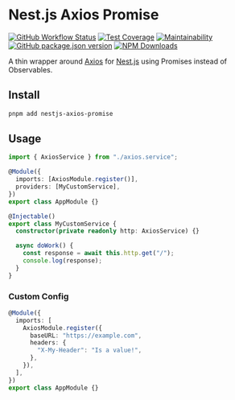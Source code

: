 # Nest.js Axios Promise

[![GitHub Workflow Status](https://img.shields.io/github/workflow/status/jasonraimondi/nestjs-axios-promise/nodejs?label=Unit%20Tests&style=flat-square)](https://github.com/jasonraimondi/nestjs-axios-promise)
[![Test Coverage](https://img.shields.io/codeclimate/coverage/jasonraimondi/nestjs-axios-promise?style=flat-square)](https://codeclimate.com/github/jasonraimondi/nestjs-axios-promise/test_coverage)
[![Maintainability](https://img.shields.io/codeclimate/coverage-letter/jasonraimondi/nestjs-axios-promise?label=maintainability&style=flat-square)](https://codeclimate.com/github/jasonraimondi/nestjs-axios-promise/maintainability)
[![GitHub package.json version](https://img.shields.io/github/package-json/v/jasonraimondi/nestjs-axios-promise?style=flat-square)](https://github.com/jasonraimondi/nestjs-axios-promise/releases/latest)
[![NPM Downloads](https://img.shields.io/npm/dt/nestjs-axios-promise?label=npm%20downloads&style=flat-square)](https://www.npmjs.com/package/nestjs-axios-promise)

A thin wrapper around [Axios](https://github.com/axios/axios) for [Nest.js](https://github.com/nestjs/nest) using Promises instead of Observables.

## Install

```bash
pnpm add nestjs-axios-promise
```

## Usage

```typescript
import { AxiosService } from "./axios.service";

@Module({
  imports: [AxiosModule.register()],
  providers: [MyCustomService],
})
export class AppModule {}

@Injectable()
export class MyCustomService {
  constructor(private readonly http: AxiosService) {}

  async doWork() {
    const response = await this.http.get("/");
    console.log(response);
  }
}
```

### Custom Config

```typescript
@Module({
  imports: [
    AxiosModule.register({
      baseURL: "https://example.com",
      headers: {
        "X-My-Header": "Is a value!",
      },
    }),
  ],
})
export class AppModule {}
```
